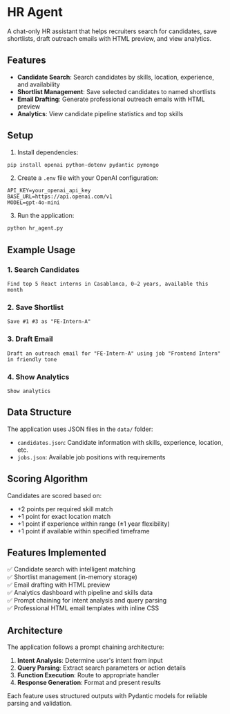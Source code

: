 # HR Agent

A chat-only HR assistant that helps recruiters search for candidates, save shortlists, draft outreach emails with HTML preview, and view analytics.

## Features

- **Candidate Search**: Search candidates by skills, location, experience, and availability
- **Shortlist Management**: Save selected candidates to named shortlists
- **Email Drafting**: Generate professional outreach emails with HTML preview
- **Analytics**: View candidate pipeline statistics and top skills

## Setup

1. Install dependencies:
```bash
pip install openai python-dotenv pydantic pymongo
```

2. Create a `.env` file with your OpenAI configuration:
```
API_KEY=your_openai_api_key
BASE_URL=https://api.openai.com/v1
MODEL=gpt-4o-mini
```

3. Run the application:
```bash
python hr_agent.py
```

## Example Usage

### 1. Search Candidates
```
Find top 5 React interns in Casablanca, 0–2 years, available this month
```

### 2. Save Shortlist
```
Save #1 #3 as "FE-Intern-A"
```

### 3. Draft Email
```
Draft an outreach email for "FE-Intern-A" using job "Frontend Intern" in friendly tone
```

### 4. Show Analytics
```
Show analytics
```

## Data Structure

The application uses JSON files in the `data/` folder:
- `candidates.json`: Candidate information with skills, experience, location, etc.
- `jobs.json`: Available job positions with requirements

## Scoring Algorithm

Candidates are scored based on:
- +2 points per required skill match
- +1 point for exact location match
- +1 point if experience within range (±1 year flexibility)
- +1 point if available within specified timeframe

## Features Implemented

✅ Candidate search with intelligent matching  
✅ Shortlist management (in-memory storage)  
✅ Email drafting with HTML preview  
✅ Analytics dashboard with pipeline and skills data  
✅ Prompt chaining for intent analysis and query parsing  
✅ Professional HTML email templates with inline CSS  

## Architecture

The application follows a prompt chaining architecture:
1. **Intent Analysis**: Determine user's intent from input
2. **Query Parsing**: Extract search parameters or action details
3. **Function Execution**: Route to appropriate handler
4. **Response Generation**: Format and present results

Each feature uses structured outputs with Pydantic models for reliable parsing and validation.